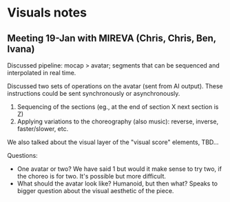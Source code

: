 Visuals notes
=============

## Meeting 19-Jan with MIREVA (Chris, Chris, Ben, Ivana)

Discussed pipeline: mocap > avatar; segments that can be sequenced and interpolated in real time. 

Discussed two sets of operations on the avatar (sent from AI output). These instructions could be sent synchronously or asynchronously. 

1. Sequencing of the sections (eg., at the end of section X next section is Z)
2. Applying variations to the choreography (also music): reverse, inverse, faster/slower, etc.

We also talked about the visual layer of the "visual score" elements, TBD... 

Questions: 
- One avatar or two? We have said 1 but would it make sense to try two, if the choreo is for two. It's possible but more difficult. 
- What should the avatar look like? Humanoid, but then what? Speaks to bigger question about the visual aesthetic of the piece. 
